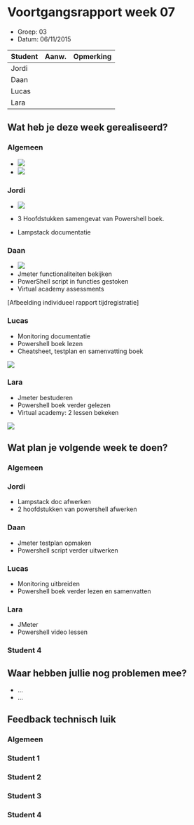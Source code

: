 # Voortgangsrapport week 07

* Groep: 03
* Datum: 06/11/2015

| Student  | Aanw. | Opmerking |
| :---     | :---  | :---      |
| Jordi |       |           |
| Daan |       |           |
| Lucas |       |           |
| Lara |       |           |

## Wat heb je deze week gerealiseerd?

### Algemeen

* ![](https://github.com/HoGentTIN/ops3-g01/blob/master/weekrapport/img/huboardweek7.PNG)
* ![](https://github.com/HoGentTIN/ops3-g01/blob/master/weekrapport/img/toggleweek7.PNG)

### Jordi

* ![](https://github.com/HoGentTIN/ops3-g01/blob/master/weekrapport/img/Week7_Jordi_toggle.PNG)

* 3 Hoofdstukken samengevat van Powershell boek.
* Lampstack documentatie

### Daan


* ![](https://github.com/HoGentTIN/ops3-g01/blob/master/weekrapport/img/Week7_Daan_toggle.PNG)
* Jmeter functionaliteiten bekijken
* PowerShell script in functies gestoken
* Virtual academy assessments 

[Afbeelding individueel rapport tijdregistratie]

### Lucas

* Monitoring documentatie
* Powershell boek lezen
* Cheatsheet, testplan en samenvatting boek

![](https://github.com/HoGentTIN/ops3-g01/blob/master/weekrapport/img/Week6_Lucas_Toggl.PNG)

### Lara

* Jmeter bestuderen
* Powershell boek verder gelezen
* Virtual academy: 2 lessen bekeken

![](https://i.gyazo.com/80f05f7e8dbb71e2b942eaa6cf8ffb9a.png)

## Wat plan je volgende week te doen?

### Algemeen
### Jordi
- Lampstack doc afwerken
- 2 hoofdstukken van powershell afwerken
### Daan
- Jmeter testplan opmaken
- Powershell script verder uitwerken   

### Lucas
- Monitoring uitbreiden
- Powershell boek verder lezen en samenvatten    

### Lara
- JMeter
- Powershell video lessen    

### Student 4

## Waar hebben jullie nog problemen mee?

* ...
* ...

## Feedback technisch luik

### Algemeen

### Student 1
### Student 2
### Student 3
### Student 4


